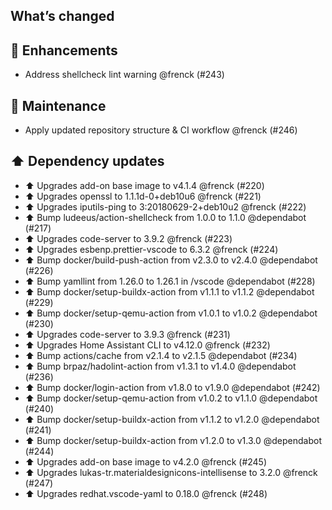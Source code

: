 ## What’s changed

## 🚀 Enhancements

- Address shellcheck lint warning @frenck (#243)

## 🧰 Maintenance

- Apply updated repository structure & CI workflow @frenck (#246)

## ⬆️ Dependency updates

- ⬆️ Upgrades add-on base image to v4.1.4 @frenck (#220)
- ⬆️ Upgrades openssl to 1.1.1d-0+deb10u6 @frenck (#221)
- ⬆️ Upgrades iputils-ping to 3:20180629-2+deb10u2 @frenck (#222)
- ⬆️ Bump ludeeus/action-shellcheck from 1.0.0 to 1.1.0 @dependabot (#217)
- ⬆️ Upgrades code-server to 3.9.2 @frenck (#223)
- ⬆️ Upgrades esbenp.prettier-vscode to 6.3.2 @frenck (#224)
- ⬆️ Bump docker/build-push-action from v2.3.0 to v2.4.0 @dependabot (#226)
- ⬆️ Bump yamllint from 1.26.0 to 1.26.1 in /vscode @dependabot (#228)
- ⬆️ Bump docker/setup-buildx-action from v1.1.1 to v1.1.2 @dependabot (#229)
- ⬆️ Bump docker/setup-qemu-action from v1.0.1 to v1.0.2 @dependabot (#230)
- ⬆️ Upgrades code-server to 3.9.3 @frenck (#231)
- ⬆️ Upgrades Home Assistant CLI to v4.12.0 @frenck (#232)
- ⬆️ Bump actions/cache from v2.1.4 to v2.1.5 @dependabot (#234)
- ⬆️ Bump brpaz/hadolint-action from v1.3.1 to v1.4.0 @dependabot (#236)
- ⬆️ Bump docker/login-action from v1.8.0 to v1.9.0 @dependabot (#242)
- ⬆️ Bump docker/setup-qemu-action from v1.0.2 to v1.1.0 @dependabot (#240)
- ⬆️ Bump docker/setup-buildx-action from v1.1.2 to v1.2.0 @dependabot (#241)
- ⬆️ Bump docker/setup-buildx-action from v1.2.0 to v1.3.0 @dependabot (#244)
- ⬆️ Upgrades add-on base image to v4.2.0 @frenck (#245)
- ⬆️ Upgrades lukas-tr.materialdesignicons-intellisense to 3.2.0 @frenck (#247)
- ⬆️ Upgrades redhat.vscode-yaml to 0.18.0 @frenck (#248)
